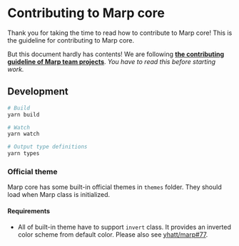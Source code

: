 # Contributing to Marp core

Thank you for taking the time to read how to contribute to Marp core! This is the guideline for contributing to Marp core.

But this document hardly has contents! We are following [**the contributing guideline of Marp team projects**](https://github.com/marp-team/.github/blob/master/CONTRIBUTING.md). _You have to read this before starting work._

## Development

```bash
# Build
yarn build

# Watch
yarn watch

# Output type definitions
yarn types
```

### Official theme

Marp core has some built-in official themes in `themes` folder. They should load when Marp class is initialized.

#### Requirements

- All of built-in theme have to support `invert` class. It provides an inverted color scheme from default color. Please also see [yhatt/marp#77](https://github.com/yhatt/marp/issues/77).
